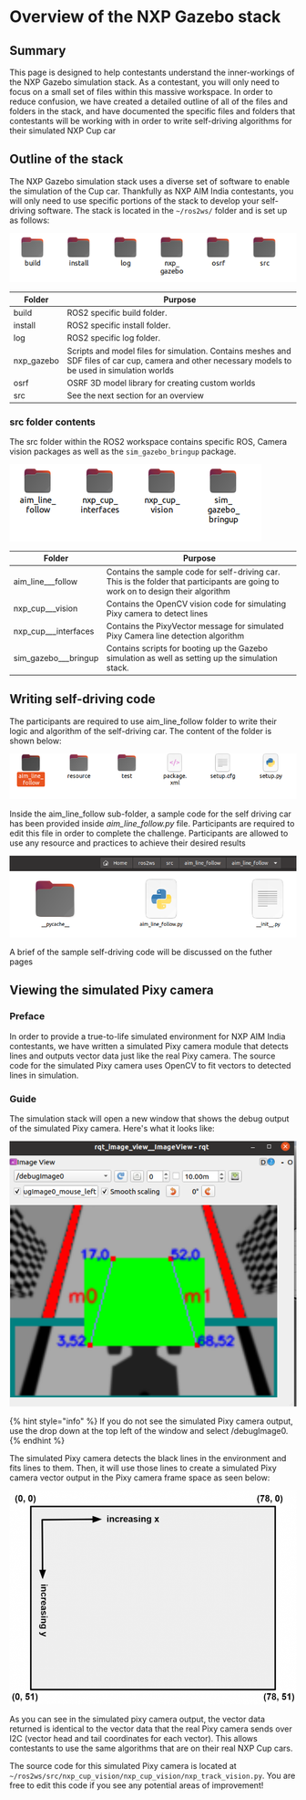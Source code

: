 # Overview of the NXP Gazebo stack

## Summary

This page is designed to help contestants understand the inner-workings of the NXP Gazebo simulation stack. As a contestant, you will only need to focus on a small set of files within this massive workspace. In order to reduce confusion, we have created a detailed outline of all of the files and folders in the stack, and have documented the specific files and folders that contestants will be working with in order to write self-driving algorithms for their simulated NXP Cup car

## Outline of the stack

The NXP Gazebo simulation stack uses a diverse set of software to enable the simulation of the Cup car. Thankfully as NXP AIM India contestants, you will only need to use specific portions of the stack to develop your self-driving software. The stack is located in the `~/ros2ws/` folder and is set up as follows:

![](<.gitbook/assets/AIM_S2/image (8).png>)

| Folder      | Purpose                                                                                                                                              |
| ----------- | ---------------------------------------------------------------------------------------------------------------------------------------------------- |
| build       | ROS2 specific build folder.                                                                                                                          |
| install     | ROS2 specific install folder.                                                                                                                        |
| log         | ROS2 specific log folder.                                                                                                                            |
| nxp\_gazebo | Scripts and model files for simulation. Contains meshes and SDF files of car cup, camera and other necessary models to be used in simulation worlds  |
| osrf        | OSRF 3D model library for creating custom worlds                                                                                                     |
| src         | See the next section for an overview                                                                                                                 |

### src folder contents

The src folder within the ROS2 workspace contains specific ROS, Camera vision packages as well as the `sim_gazebo_bringup` package.

![](<.gitbook/assets/AIM_S2/image (9).png>)

| Folder                 | Purpose                                                                                                                            |
| ---------------------- | ---------------------------------------------------------------------------------------------------------------------------------- |
| aim\_line_\__follow    | Contains the sample code for self-driving car. This is the folder that participants are going to work on to design their algorithm |
| nxp\_cup_\__vision     | Contains the OpenCV vision code for simulating Pixy camera to detect lines                                                         |
| nxp\_cup_\__interfaces | Contains the PixyVector message for simulated Pixy Camera line detection algorithm                                                 |
| sim\_gazebo_\__bringup | Contains scripts for booting up the Gazebo simulation as well as setting up the simulation stack.                                  |

## Writing self-driving code

The participants are required to use aim\_line\_follow folder to write their logic and algorithm of the self-driving car. The content of the folder is shown below:

![](<.gitbook/assets/AIM_S2/Screenshot from 2021-04-06 16-40-01.png>)

Inside the aim\_line\_follow sub-folder, a sample code for the self driving car has been provided inside _aim\_line\_follow.py_  file. Participants are required to edit this file in order to complete the challenge. Participants are allowed to use any resource and practices to achieve their desired results

![](<.gitbook/assets/AIM_S2/Screenshot from 2021-04-06 16-38-31.png>)

A brief of the sample self-driving code will be discussed on the futher pages

## Viewing the simulated Pixy camera <a href="#viewing-the-simulated-pixy-camera" id="viewing-the-simulated-pixy-camera"></a>

### Preface <a href="#preface" id="preface"></a>

In order to provide a true-to-life simulated environment for NXP AIM India contestants, we have written a simulated Pixy camera module that detects lines and outputs vector data just like the real Pixy camera. The source code for the simulated Pixy camera uses OpenCV to fit vectors to detected lines in simulation.

### Guide

The simulation stack will open a new window that shows the debug output of the simulated Pixy camera. Here's what it looks like:

![](.gitbook/assets/AIM_S2/qt.png)

{% hint style="info" %}
If you do not see the simulated Pixy camera output, use the drop down at the top left of the window and select /debugImage0.
{% endhint %}

The simulated Pixy camera detects the black lines in the environment and fits lines to them. Then, it will use those lines to create a simulated Pixy camera vector output in the Pixy camera frame space as seen below:

![](<.gitbook/assets/AIM_S2/image (5).png>)

As you can see in the simulated pixy camera output, the vector data returned is identical to the vector data that the real Pixy camera sends over I2C (vector head and tail coordinates for each vector). This allows contestants to use the same algorithms that are on their real NXP Cup cars.

The source code for this simulated Pixy camera is located at `~/ros2ws/src/nxp_cup_vision/nxp_cup_vision/nxp_track_vision.py` ​. You are free to edit this code if you see any potential areas of improvement!

